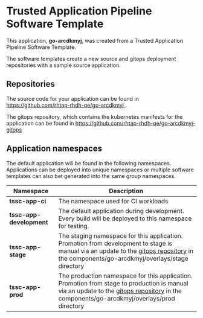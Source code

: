 # Trusted Application Pipeline Software Template

This application, **go-arcdkmyj**, was created from a Trusted Application Pipeline Software Template.

The software templates create a new source and gitops deployment repositories with a sample source application. 

## Repositories

The source code for your application can be found in [https://github.com/rhtap-rhdh-qe/go-arcdkmyj ](https://github.com/rhtap-rhdh-qe/go-arcdkmyj ).
 
The gitops repository, which contains the kubernetes manifests for the application can be found in 
[https://github.com/rhtap-rhdh-qe/go-arcdkmyj-gitops ](https://github.com/rhtap-rhdh-qe/go-arcdkmyj-gitops ) 

## Application namespaces 

The default application will be found in the following namespaces. Applications can be deployed into unique namespaces or multiple software templates can also bet generated into the same group namespaces.  

|  Namespace   |  Description   |  
| -------- | -------- |
| **tssc-app-ci** | The namespace used for CI workloads |
| **tssc-app-development** | The default application during development. Every build will be deployed to this namespace for testing. |
| **tssc-app-stage** | The staging namespace for this application. Promotion from development to stage is manual via an update to the [gitops repository](https://github.com/rhtap-rhdh-qe/go-arcdkmyj-gitops ) in the components/go-arcdkmyj/overlays/stage directory |
| **tssc-app-prod** | The production namespace for this application. Promotion from stage to production is manual via an update to the [gitops repository](https://github.com/rhtap-rhdh-qe/go-arcdkmyj-gitops ) in the components/go-arcdkmyj/overlays/prod directory |